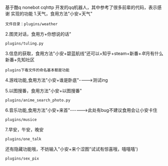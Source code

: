 基于酷q nonebot cqhttp 开发的qq机器人，其中参考了很多前辈的代码，表示感谢
实现的功能
1.天气，食用方法"小安+天气" 
 ```
文件目录：plugins/weather
 ```
 2.图灵对话，食用方+你想说的话" 
 ```
 plugins/tuling.py
 ```
 3.信息的获取，食用方法"小安+碧蓝航线"还可以+知乎+steam+新番+*年*月有什么新番+先知社区 
 ```
 plugins下看文件的命名基本都是功能
 ```
 4.游戏功能,食用方法"小安+谁是卧底"---->测试ing  
 
 5.以图搜番，食用方法"小安+以图搜番"
  ```
  plugins/anime_search_photo.py
   ```
 6.音乐功能,食用方法"小安+来首"------>此处有bug不建议食用会让小安卡住 
 ```
 plugins/musice
 ```
 7.早安，午安，晚安  
 ```
 plugins/one_talk
 ```
 还有隐藏功能哦，不妨输入"小安+来个涩图”试试有惊喜哦，嘻嘻嘻')
 ```
 plugins/sex_pix
  ```
